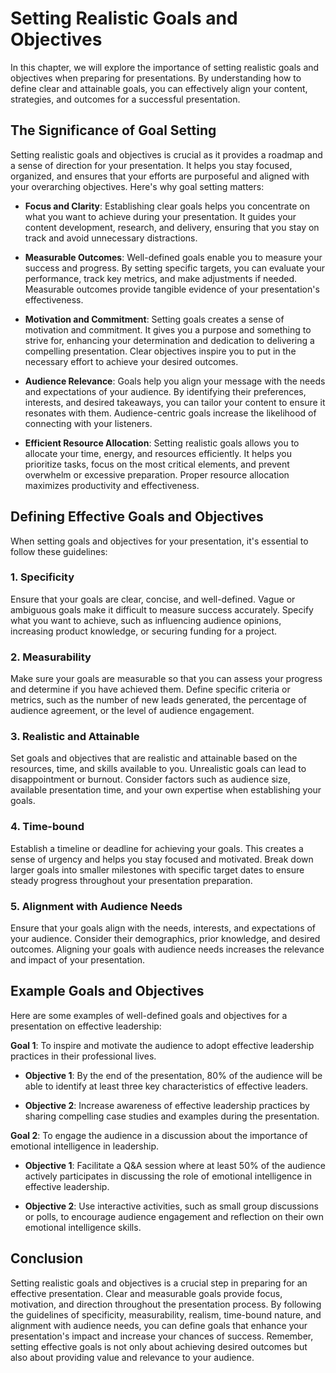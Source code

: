 Setting Realistic Goals and Objectives
===============================================

In this chapter, we will explore the importance of setting realistic goals and objectives when preparing for presentations. By understanding how to define clear and attainable goals, you can effectively align your content, strategies, and outcomes for a successful presentation.

**The Significance of Goal Setting**
------------------------------------

Setting realistic goals and objectives is crucial as it provides a roadmap and a sense of direction for your presentation. It helps you stay focused, organized, and ensures that your efforts are purposeful and aligned with your overarching objectives. Here's why goal setting matters:

* **Focus and Clarity**: Establishing clear goals helps you concentrate on what you want to achieve during your presentation. It guides your content development, research, and delivery, ensuring that you stay on track and avoid unnecessary distractions.

* **Measurable Outcomes**: Well-defined goals enable you to measure your success and progress. By setting specific targets, you can evaluate your performance, track key metrics, and make adjustments if needed. Measurable outcomes provide tangible evidence of your presentation's effectiveness.

* **Motivation and Commitment**: Setting goals creates a sense of motivation and commitment. It gives you a purpose and something to strive for, enhancing your determination and dedication to delivering a compelling presentation. Clear objectives inspire you to put in the necessary effort to achieve your desired outcomes.

* **Audience Relevance**: Goals help you align your message with the needs and expectations of your audience. By identifying their preferences, interests, and desired takeaways, you can tailor your content to ensure it resonates with them. Audience-centric goals increase the likelihood of connecting with your listeners.

* **Efficient Resource Allocation**: Setting realistic goals allows you to allocate your time, energy, and resources efficiently. It helps you prioritize tasks, focus on the most critical elements, and prevent overwhelm or excessive preparation. Proper resource allocation maximizes productivity and effectiveness.

**Defining Effective Goals and Objectives**
-------------------------------------------

When setting goals and objectives for your presentation, it's essential to follow these guidelines:

### **1. Specificity**

Ensure that your goals are clear, concise, and well-defined. Vague or ambiguous goals make it difficult to measure success accurately. Specify what you want to achieve, such as influencing audience opinions, increasing product knowledge, or securing funding for a project.

### **2. Measurability**

Make sure your goals are measurable so that you can assess your progress and determine if you have achieved them. Define specific criteria or metrics, such as the number of new leads generated, the percentage of audience agreement, or the level of audience engagement.

### **3. Realistic and Attainable**

Set goals and objectives that are realistic and attainable based on the resources, time, and skills available to you. Unrealistic goals can lead to disappointment or burnout. Consider factors such as audience size, available presentation time, and your own expertise when establishing your goals.

### **4. Time-bound**

Establish a timeline or deadline for achieving your goals. This creates a sense of urgency and helps you stay focused and motivated. Break down larger goals into smaller milestones with specific target dates to ensure steady progress throughout your presentation preparation.

### **5. Alignment with Audience Needs**

Ensure that your goals align with the needs, interests, and expectations of your audience. Consider their demographics, prior knowledge, and desired outcomes. Aligning your goals with audience needs increases the relevance and impact of your presentation.

**Example Goals and Objectives**
--------------------------------

Here are some examples of well-defined goals and objectives for a presentation on effective leadership:

**Goal 1**: To inspire and motivate the audience to adopt effective leadership practices in their professional lives.

* **Objective 1**: By the end of the presentation, 80% of the audience will be able to identify at least three key characteristics of effective leaders.

* **Objective 2**: Increase awareness of effective leadership practices by sharing compelling case studies and examples during the presentation.

**Goal 2**: To engage the audience in a discussion about the importance of emotional intelligence in leadership.

* **Objective 1**: Facilitate a Q\&A session where at least 50% of the audience actively participates in discussing the role of emotional intelligence in effective leadership.

* **Objective 2**: Use interactive activities, such as small group discussions or polls, to encourage audience engagement and reflection on their own emotional intelligence skills.

Conclusion
----------

Setting realistic goals and objectives is a crucial step in preparing for an effective presentation. Clear and measurable goals provide focus, motivation, and direction throughout the presentation process. By following the guidelines of specificity, measurability, realism, time-bound nature, and alignment with audience needs, you can define goals that enhance your presentation's impact and increase your chances of success. Remember, setting effective goals is not only about achieving desired outcomes but also about providing value and relevance to your audience.
